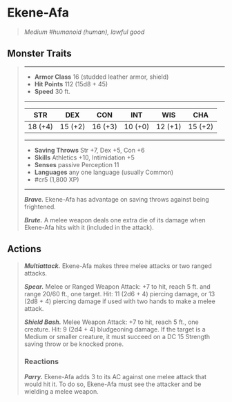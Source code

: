 # Ekene-Afa
>*Medium #humanoid (human), lawful good*
## Monster Traits
>___
>- **Armor Class** 16 (studded leather armor, shield)
>- **Hit Points** 112 (15d8 + 45)
>- **Speed** 30 ft.
>___
>|STR|DEX|CON|INT|WIS|CHA|
>|:---:|:---:|:---:|:---:|:---:|:---:|
>|18 (+4)|15 (+2)|16 (+3)|10 (+0)|12 (+1)|15 (+2)|
>___
>- **Saving Throws** Str +7, Dex +5, Con +6
>- **Skills** Athletics +10, Intimidation +5
>- **Senses** passive Perception 11
>- **Languages** any one language (usually Common)
>- #cr5 (1,800 XP)
>___
>***Brave.*** Ekene-Afa has advantage on saving throws against being frightened.  
>
>***Brute.*** A melee weapon deals one extra die of its damage when Ekene-Afa hits with it (included in the attack).  
>
## Actions
>***Multiattack.*** Ekene-Afa makes three melee attacks or two ranged attacks.  
>
>***Spear.*** Melee  or Ranged Weapon Attack: +7 to hit, reach 5 ft. and range 20/60 ft., one target. Hit: 11 (2d6 + 4) piercing damage, or 13 (2d8 + 4) piercing damage if used with two hands to make a melee attack.  
>
>***Shield Bash.*** Melee Weapon Attack: +7 to hit, reach 5 ft., one creature. Hit: 9 (2d4 + 4) bludgeoning damage. If the target is a Medium or smaller creature, it must succeed on a DC 15 Strength saving throw or be knocked prone.  
>
>### Reactions
>***Parry.*** Ekene-Afa adds 3 to its AC against one melee attack that would hit it. To do so, Ekene-Afa must see the attacker and be wielding a melee weapon.